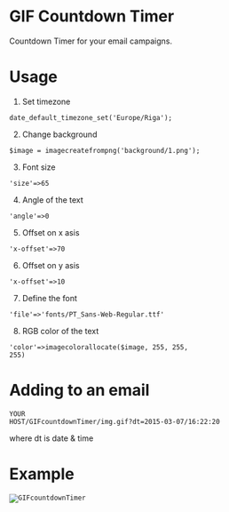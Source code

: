 # GIF Countdown Timer
Countdown Timer for your email campaigns.

# Usage

1. Set timezone

<code>date_default_timezone_set('Europe/Riga');</code>

2. Change background

<code>$image = imagecreatefrompng('background/1.png');</code>

3. Font size

<code>'size'=>65</code>

4. Angle of the text

<code>'angle'=>0</code>

5. Offset on x asis

<code>'x-offset'=>70</code>

6. Offset on y asis

<code>'x-offset'=>10</code>

7. Define the font

<code>'file'=>'fonts/PT_Sans-Web-Regular.ttf'</code>

8. RGB color of the text

<code>'color'=>imagecolorallocate($image, 255, 255, 255)</code>

# Adding to an email

<code>YOUR HOST/GIFcountdownTimer/img.gif?dt=2015-03-07/16:22:20</code>

where dt is date & time

# Example

<code><img src="YOUR HOST/GIFcountdownTimer/img.gif?dt=2015-03-07/16:22:20" alt="GIFcountdownTimer" border="0" style="display:block;"></code>
